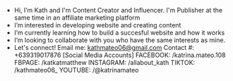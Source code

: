 - Hi, I’m Kath and I'm Content Creator and Influencer. I'm Publisher at the same time in an affiliate marketing platform
- I’m interested in developing website and creating content
- I’m currently learning how to build a succesful website and how it works
- I’m looking to collaborate with you who have the same interests as mine.
- Let's connect!
Email me: kathmateo06@gmail.com
Contact #: +639319017876
[Social Media Accounts]
FACEBOOK: /katrina.mateo.108
FBPAGE: /katkatmatthew
INSTAGRAM: /allabout_kath
TIKTOK: /kathmateo06_
YOUTUBE: /@katrinamateo
